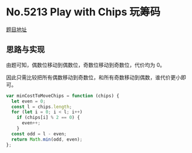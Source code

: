 # No.5213 Play with Chips 玩筹码

[题目地址](https://leetcode-cn.com/problems/play-with-chips/)

## 思路与实现

由题可知，偶数位移动到偶数位，奇数位移动到奇数位，代价均为 0。

因此只需比较把所有偶数移动到奇数位，和所有奇数移动到偶数，谁代价更小即可。

```javascript
var minCostToMoveChips = function (chips) {
  let even = 0;
  const l = chips.length;
  for (let i = 0; i < l; i++)
    if (chips[i] % 2 == 0) {
      even++;
    }
  const odd = l - even;
  return Math.min(odd, even);
};
```